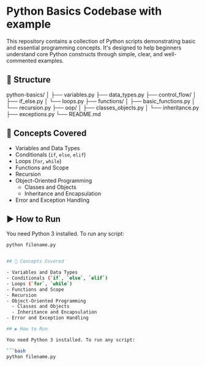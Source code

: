 # Python Basics Codebase with example

This repository contains a collection of Python scripts demonstrating basic and essential programming concepts. It's designed to help beginners understand core Python constructs through simple, clear, and well-commented examples.

## 📂 Structure

python-basics/
│
├── variables.py
├── data_types.py
├── control_flow/
│ ├── if_else.py
│ └── loops.py
├── functions/
│ ├── basic_functions.py
│ └── recursion.py
├── oop/
│ ├── classes_objects.py
│ └── inheritance.py
├── exceptions.py
└── README.md


## 📘 Concepts Covered

- Variables and Data Types
- Conditionals (`if`, `else`, `elif`)
- Loops (`for`, `while`)
- Functions and Scope
- Recursion
- Object-Oriented Programming
  - Classes and Objects
  - Inheritance and Encapsulation
- Error and Exception Handling

## ▶️ How to Run

You need Python 3 installed. To run any script:

```bash
python filename.py


## 📘 Concepts Covered

- Variables and Data Types
- Conditionals (`if`, `else`, `elif`)
- Loops (`for`, `while`)
- Functions and Scope
- Recursion
- Object-Oriented Programming
  - Classes and Objects
  - Inheritance and Encapsulation
- Error and Exception Handling

## ▶️ How to Run

You need Python 3 installed. To run any script:

```bash
python filename.py

